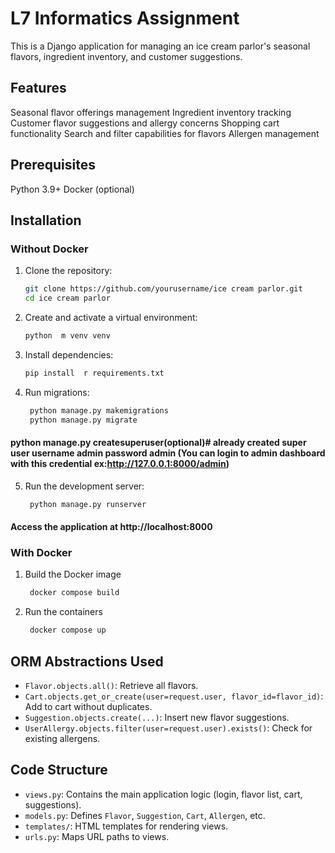 # L7 Informatics Assignment

This is a Django application for managing an ice cream parlor's seasonal flavors, ingredient inventory, and customer suggestions.

## Features

  Seasonal flavor offerings management
  Ingredient inventory tracking
  Customer flavor suggestions and allergy concerns
  Shopping cart functionality
  Search and filter capabilities for flavors
  Allergen management

## Prerequisites

  Python 3.9+
  Docker (optional)

## Installation


### Without Docker

1. Clone the repository:
   ```bash
   git clone https://github.com/yourusername/ice cream parlor.git
   cd ice cream parlor
2. Create and activate a virtual environment:
    ```bash
    python  m venv venv

3. Install dependencies:
    ```bash
    pip install  r requirements.txt

4. Run migrations:
    ```bash    
     python manage.py makemigrations
     python manage.py migrate
#### python manage.py createsuperuser(optional)# already created super user username admin password  admin (You can login to admin dashboard with this credential  ex:http://127.0.0.1:8000/admin)

5. Run the development server:
    ```bash
     python manage.py runserver
#### Access the application at http://localhost:8000

### With Docker 
1. Build the Docker image
    ```bash
     docker compose build
2. Run the containers
    ```bash
     docker compose up


## ORM Abstractions Used

- `Flavor.objects.all()`: Retrieve all flavors.
- `Cart.objects.get_or_create(user=request.user, flavor_id=flavor_id)`: Add to cart without duplicates.
- `Suggestion.objects.create(...)`: Insert new flavor suggestions.
- `UserAllergy.objects.filter(user=request.user).exists()`: Check for existing allergens.


## Code Structure

- `views.py`: Contains the main application logic (login, flavor list, cart, suggestions).
- `models.py`: Defines `Flavor`, `Suggestion`, `Cart`, `Allergen`, etc.
- `templates/`: HTML templates for rendering views.
- `urls.py`: Maps URL paths to views.

